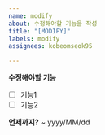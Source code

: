 ```yaml
---
name: modify
about: 수정해야할 기능을 작성
title: "[MODIFY]"
labels: modify
assignees: kobeomseok95

---
```


**수정해야할 기능**
- [ ] 기능1
- [ ] 기능2

**언제까지?**
~ yyyy/MM/dd
